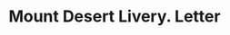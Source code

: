 ---
doi: 10.7916/D8QN7JT4
date_other: '1890'
date_other_textual: 1890-1899
form: correspondence
genre:
- Letters (correspondence)
name:
- Mount Desert Livery
object_in_context_url: https://biggert.cul.columbia.edu/items/view/ave_biggert_00581
subject_hierarchical_geographic:
- Bar Harbor, Maine, United States
subject_name:
- Mount Desert Livery
title: Mount Desert Livery. Letter
sort_title: Mount Desert Livery. Letter
call_number: ave_biggert_00581
coordinates:
- 44.38583333333333,-68.20944444444444
pid: ave_biggert_00581
identifiers: ave_biggert_00581
canvas_id: ldpd:395854
permalink: "/items/ave_biggert_00581/"
layout: iiif-image-page
---